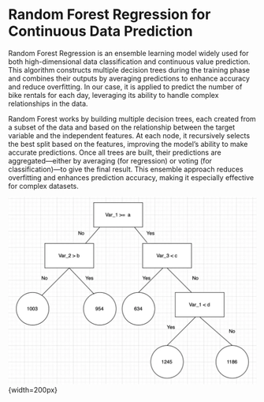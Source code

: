 # Random Forest Regression for Continuous Data Prediction

Random Forest Regression is an ensemble learning model widely used for both high-dimensional data classification and continuous value prediction. This algorithm constructs multiple decision trees during the training phase and combines their outputs by averaging predictions to enhance accuracy and reduce overfitting. In our case, it is applied to predict the number of bike rentals for each day, leveraging its ability to handle complex relationships in the data.

Random Forest works by building multiple decision trees, each created from a subset of the data and based on the relationship between the target variable and the independent features. At each node, it recursively selects the best split based on the features, improving the model’s ability to make accurate predictions. Once all trees are built, their predictions are aggregated—either by averaging (for regression) or voting (for classification)—to give the final result. This ensemble approach reduces overfitting and enhances prediction accuracy, making it especially effective for complex datasets.

![Illustration of Decision Tree](image.png){width=200px}